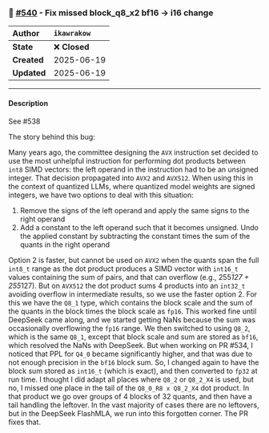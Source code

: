### 🐛 [#540](https://github.com/ikawrakow/ik_llama.cpp/pull/540) - Fix missed block_q8_x2 bf16 -> i16 change

| **Author** | `ikawrakow` |
| :--- | :--- |
| **State** | ❌ **Closed** |
| **Created** | 2025-06-19 |
| **Updated** | 2025-06-19 |

---

#### Description

See #538

The story behind this bug:

Many years ago, the committee designing the `AVX` instruction set decided to use the most unhelpful instruction for performing dot products between `int8` SIMD vectors: the left operand in the instruction had to be an unsigned integer. That decision propagated into `AVX2` and `AVX512`. When using this in the context of quantized LLMs, where quantized model weights are signed integers, we have two options to deal with this situation: 
1. Remove the signs of the left operand and apply the same signs to the right operand
2. Add a constant to the left operand such that it becomes unsigned. Undo the applied constant by subtracting the constant times the sum of the quants in the right operand

Option 2 is faster, but cannot be used on `AVX2` when the quants span the full `int8_t` range as the dot product produces a SIMD vector with `int16_t` values containing the sum of pairs, and that can overflow (e.g., 255*127 + 255*127). But on `AVX512` the dot product sums 4 products into an `int32_t` avoiding overflow in intermediate results, so we use the faster option 2. For this we have the `Q8_1` type, which contains the block scale and the sum of the quants in the block times the block scale as `fp16`. This worked fine until DeepSeek came along, and we started getting NaNs because the sum was occasionally overflowing the `fp16` range. We then switched to using `Q8_2`, which is the same `Q8_1`, except that block scale and sum are stored as `bf16`, which resolved the NaNs with DeepSeek. But when working on PR #534, I noticed that PPL for `Q4_0` became significantly higher, and that was due to not enough precision in the `bf16` block sum. So, I changed again to have the block sum stored as `int16_t` (which is exact), and then converted to `fp32` at run time. I thought I did adapt all places where `Q8_2` or `Q8_2_X4` is used, but no, I missed one place in the tail of the `Q8_0_R8 x Q8_2_X4` dot product. In that product we go over groups of 4 blocks of 32 quants, and then have a tail handling the leftover. In the vast majority of cases there are no leftovers, but in the DeepSeek FlashMLA, we run into this forgotten corner. The PR fixes that.